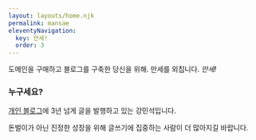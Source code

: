 ```yaml
---
layout: layouts/home.njk
permalink: mansae
eleventyNavigation:
  key: 만세!
  order: 3
---
```

도메인을 구매하고 블로그를 구축한 당신을 위해. 만세를 외칩니다. *만세!*

### 누구세요?
[개인 블로그](https://kangminsuk.com/ko/)에 3년 넘게 글을 발행하고 있는 강민석입니다.

돈벌이가 아닌 진정한 성장을 위해 글쓰기에 집중하는 사람이 더 많아지길 바랍니다.


